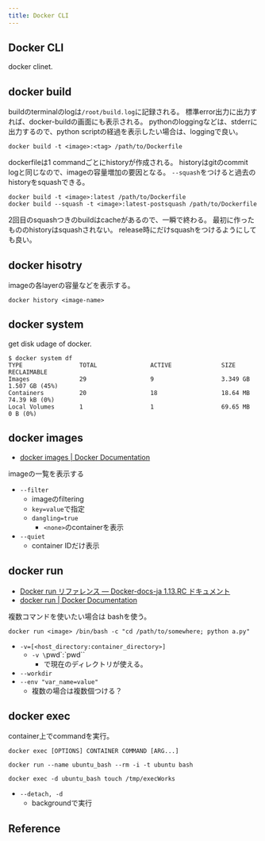 ```yaml
---
title: Docker CLI
---
```


## Docker CLI
docker clinet.


## docker build
buildのterminalのlogは`/root/build.log`に記録される。
標準error出力に出力すれば、docker-buildの画面にも表示される。
pythonのloggingなどは、stderrに出力するので、python scriptの経過を表示したい場合は、loggingで良い。

```
docker build -t <image>:<tag> /path/to/Dockerfile
```

dockerfileは1 commandごとにhistoryが作成される。
historyはgitのcommit logと同じなので、imageの容量増加の要因となる。
`--squash`をつけると過去のhistoryをsquashできる。

```
docker build -t <image>:latest /path/to/Dockerfile
docker build --squash -t <image>:latest-postsquash /path/to/Dockerfile
```

2回目のsquashつきのbuildはcacheがあるので、一瞬で終わる。
最初に作ったもののhistoryはsquashされない。
release時にだけsquashをつけるようにしても良い。

## docker hisotry
imageの各layerの容量などを表示する。

```
docker history <image-name>
```

## docker system
get disk udage of docker.

```
$ docker system df
TYPE                TOTAL               ACTIVE              SIZE                RECLAIMABLE
Images              29                  9                   3.349 GB            1.507 GB (45%)
Containers          20                  18                  18.64 MB            74.39 kB (0%)
Local Volumes       1                   1                   69.65 MB            0 B (0%)
```

## docker images
* [docker images | Docker Documentation](https://docs.docker.com/engine/reference/commandline/images/#filtering)

imageの一覧を表示する

* `--filter`
    * imageのfiltering
    * `key=value`で指定
    * `dangling=true`
        * `<none>`のcontainerを表示
* `--quiet`
    * container IDだけ表示


## docker run
* [Docker run リファレンス — Docker-docs-ja 1.13.RC ドキュメント](http://docs.docker.jp/engine/reference/run.html)
* [docker run | Docker Documentation](https://docs.docker.com/engine/reference/commandline/run/)

複数コマンドを使いたい場合は bashを使う。

```
docker run <image> /bin/bash -c "cd /path/to/somewhere; python a.py"
```

* `-v=[<host_directory:container_directory>]`
    * `-v \`pwd\`:\`pwd\``
        * で現在のディレクトリが使える。
* `--workdir`
* `--env "var_name=value"`
    * 複数の場合は複数個つける？

## docker exec
container上でcommandを実行。

```
docker exec [OPTIONS] CONTAINER COMMAND [ARG...]
```

```
docker run --name ubuntu_bash --rm -i -t ubuntu bash
```

```
docker exec -d ubuntu_bash touch /tmp/execWorks
```

* `--detach, -d`
    * backgroundで実行

## Reference
